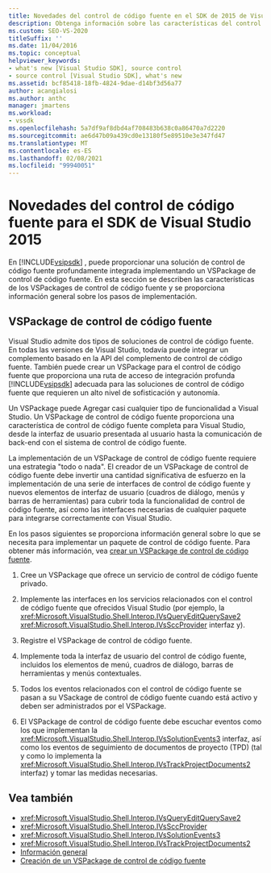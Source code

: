 ```yaml
---
title: Novedades del control de código fuente en el SDK de 2015 de Visual Studio | Microsoft Docs
description: Obtenga información sobre las características del control de código fuente VSPackages y revise una introducción a los pasos de implementación.
ms.custom: SEO-VS-2020
titleSuffix: ''
ms.date: 11/04/2016
ms.topic: conceptual
helpviewer_keywords:
- what's new [Visual Studio SDK], source control
- source control [Visual Studio SDK], what's new
ms.assetid: bcf85418-18fb-4824-9dae-d14bf3d56a77
author: acangialosi
ms.author: anthc
manager: jmartens
ms.workload:
- vssdk
ms.openlocfilehash: 5a7df9af8dbd4af708483b638c0a86470a7d2220
ms.sourcegitcommit: ae6d47b09a439cd0e13180f5e89510e3e347fd47
ms.translationtype: MT
ms.contentlocale: es-ES
ms.lasthandoff: 02/08/2021
ms.locfileid: "99940051"
---
```

# <a name="whats-new-in-source-control-for-the-visual-studio-2015-sdk"></a>Novedades del control de código fuente para el SDK de Visual Studio 2015

En [!INCLUDE[vsipsdk](../../extensibility/includes/vsipsdk_md.md)] , puede proporcionar una solución de control de código fuente profundamente integrada implementando un VSPackage de control de código fuente. En esta sección se describen las características de los VSPackages de control de código fuente y se proporciona información general sobre los pasos de implementación.

## <a name="the-source-control-vspackage"></a>VSPackage de control de código fuente

Visual Studio admite dos tipos de soluciones de control de código fuente. En todas las versiones de Visual Studio, todavía puede integrar un complemento basado en la API del complemento de control de código fuente. También puede crear un VSPackage para el control de código fuente que proporciona una ruta de acceso de integración profunda [!INCLUDE[vsipsdk](../../extensibility/includes/vsipsdk_md.md)] adecuada para las soluciones de control de código fuente que requieren un alto nivel de sofisticación y autonomía.

Un VSPackage puede Agregar casi cualquier tipo de funcionalidad a Visual Studio. Un VSPackage de control de código fuente proporciona una característica de control de código fuente completa para Visual Studio, desde la interfaz de usuario presentada al usuario hasta la comunicación de back-end con el sistema de control de código fuente.

La implementación de un VSPackage de control de código fuente requiere una estrategia "todo o nada". El creador de un VSPackage de control de código fuente debe invertir una cantidad significativa de esfuerzo en la implementación de una serie de interfaces de control de código fuente y nuevos elementos de interfaz de usuario (cuadros de diálogo, menús y barras de herramientas) para cubrir toda la funcionalidad de control de código fuente, así como las interfaces necesarias de cualquier paquete para integrarse correctamente con Visual Studio.

En los pasos siguientes se proporciona información general sobre lo que se necesita para implementar un paquete de control de código fuente. Para obtener más información, vea [crear un VSPackage de control de código fuente](../../extensibility/internals/creating-a-source-control-vspackage.md).

1. Cree un VSPackage que ofrece un servicio de control de código fuente privado.

2. Implemente las interfaces en los servicios relacionados con el control de código fuente que ofrecidos Visual Studio (por ejemplo, la <xref:Microsoft.VisualStudio.Shell.Interop.IVsQueryEditQuerySave2> <xref:Microsoft.VisualStudio.Shell.Interop.IVsSccProvider> interfaz y).

3. Registre el VSPackage de control de código fuente.

4. Implemente toda la interfaz de usuario del control de código fuente, incluidos los elementos de menú, cuadros de diálogo, barras de herramientas y menús contextuales.

5. Todos los eventos relacionados con el control de código fuente se pasan a su VSackage de control de código fuente cuando está activo y deben ser administrados por el VSPackage.

6. El VSPackage de control de código fuente debe escuchar eventos como los que implementan la <xref:Microsoft.VisualStudio.Shell.Interop.IVsSolutionEvents3> interfaz, así como los eventos de seguimiento de documentos de proyecto (TPD) (tal y como lo implementa la <xref:Microsoft.VisualStudio.Shell.Interop.IVsTrackProjectDocuments2> interfaz) y tomar las medidas necesarias.

## <a name="see-also"></a>Vea también

- <xref:Microsoft.VisualStudio.Shell.Interop.IVsQueryEditQuerySave2>
- <xref:Microsoft.VisualStudio.Shell.Interop.IVsSccProvider>
- <xref:Microsoft.VisualStudio.Shell.Interop.IVsSolutionEvents3>
- <xref:Microsoft.VisualStudio.Shell.Interop.IVsTrackProjectDocuments2>
- [Información general](../../extensibility/internals/source-control-integration-overview.md)
- [Creación de un VSPackage de control de código fuente](../../extensibility/internals/creating-a-source-control-vspackage.md)
